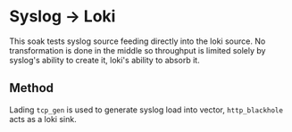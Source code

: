 # Syslog -> Loki

This soak tests syslog source feeding directly into the loki source. No
transformation is done in the middle so throughput is limited solely by syslog's
ability to create it, loki's ability to absorb it.

## Method

Lading `tcp_gen` is used to generate syslog load into vector, `http_blackhole`
acts as a loki sink.

